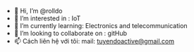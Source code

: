 - 👋 Hi, I’m @rolldo
- 👀 I’m interested in : IoT
- 🌱 I’m currently learning: Electronics and telecommunication
- 💞️ I’m looking to collaborate on : gitHub
- 📫 Cách liên hệ với tôi: mail: tuyendoactive@gmail.com
